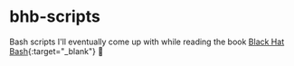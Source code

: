 # bhb-scripts
Bash scripts I'll eventually come up with while reading the book [Black Hat Bash](https://nostarch.com/black-hat-bash){:target="_blank"}  🐚
